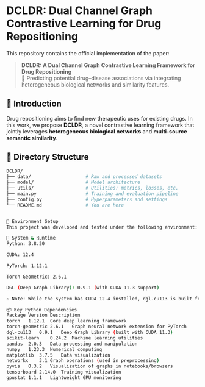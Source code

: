 # DCLDR: Dual Channel Graph Contrastive Learning for Drug Repositioning

This repository contains the official implementation of the paper:

> **DCLDR: A Dual Channel Graph Contrastive Learning Framework for Drug Repositioning**  
> 🧬 Predicting potential drug–disease associations via integrating heterogeneous biological networks and similarity features.

## 🔬 Introduction

Drug repositioning aims to find new therapeutic uses for existing drugs. In this work, we propose **DCLDR**, a novel contrastive learning framework that jointly leverages **heterogeneous biological networks** and **multi-source semantic similarity**.


## 📁 Directory Structure

```bash
DCLDR/
├── data/                    # Raw and processed datasets
├── model/                   # Model architecture
├── utils/                   # Utilities: metrics, losses, etc.
├── main.py                  # Training and evaluation pipeline
├── config.py                # Hyperparameters and settings
└── README.md                # You are here


🧱 Environment Setup
This project was developed and tested under the following environment:

🔧 System & Runtime
Python: 3.8.20

CUDA: 12.4

PyTorch: 1.12.1

Torch Geometric: 2.6.1

DGL (Deep Graph Library): 0.9.1 (with CUDA 11.3 support)

⚠️ Note: While the system has CUDA 12.4 installed, dgl-cu113 is built for CUDA 11.3. Ensure CUDA compatibility when changing versions.

📦 Key Python Dependencies
Package	Version	Description
torch	1.12.1	Core deep learning framework
torch-geometric	2.6.1	Graph neural network extension for PyTorch
dgl-cu113	0.9.1	Deep Graph Library (built with CUDA 11.3)
scikit-learn	0.24.2	Machine learning utilities
pandas	2.0.3	Data processing and manipulation
numpy	1.23.3	Numerical computing
matplotlib	3.7.5	Data visualization
networkx	3.1	Graph operations (used in preprocessing)
pyvis	0.3.2	Visualization of graphs in notebooks/browsers
tensorboard	2.14.0	Training visualization
gpustat	1.1.1	Lightweight GPU monitoring
